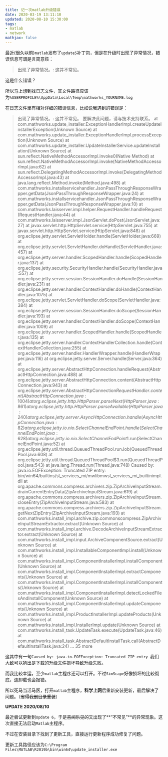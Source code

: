```yaml
---
title: 记一次matlab升级错误
date: 2020-03-19 13:11:10
updated: 2020-08-10 15:30:00
tags:
- matlab
- network
mathjax: false
---
```


最近(~~很久以前~~)`matlab`发布了`update5`补丁包，但是在升级时出现了异常情况，错误信息可谓是言简意赅：

<!--more-->

> 出现了异常情况。: 这并不常见。

这是什么错误？

所以马上想到找日志文件，其文件路径应该为`%USERPROFILE%\AppData\Local\Temp\mathworks_YOURNAME.log`

在日志文件里有相对详细的错误信息，比如说我遇到的错误是：

>  出现了异常情况。: 这并不常见。
>  要解决此问题，请与技术支持联系。
>  	at com.mathworks.update_installer.ExceptionHandlerImpl.createUpdateInstallerException(Unknown Source)
>  	at com.mathworks.update_installer.ExceptionHandlerImpl.processException(Unknown Source)
>  	at com.mathworks.update_installer.UpdateInstallerService.updateInstallation(Unknown Source)
>  	at sun.reflect.NativeMethodAccessorImpl.invoke0(Native Method)
>  	at sun.reflect.NativeMethodAccessorImpl.invoke(NativeMethodAccessorImpl.java:62)
>  	at sun.reflect.DelegatingMethodAccessorImpl.invoke(DelegatingMethodAccessorImpl.java:43)
>  	at java.lang.reflect.Method.invoke(Method.java:498)
>  	at com.mathworks.installservicehandler.JsonPassThroughResponseWrapper.getData(JsonPassThroughResponseWrapper.java:24)
>  	at com.mathworks.installservicehandler.JsonPassThroughResponseWrapper.getData(JsonPassThroughResponseWrapper.java:10)
>  	at com.mathworks.laisserver.impl.helper.RequestHandler.handleRequest(RequestHandler.java:44)
>  	at com.mathworks.laisserver.impl.JsonServlet.doPost(JsonServlet.java:27)
>  	at javax.servlet.http.HttpServlet.service(HttpServlet.java:755)
>  	at javax.servlet.http.HttpServlet.service(HttpServlet.java:848)
>  	at org.eclipse.jetty.servlet.ServletHolder.handle(ServletHolder.java:669)
>  	at org.eclipse.jetty.servlet.ServletHandler.doHandle(ServletHandler.java:457)
>  	at org.eclipse.jetty.server.handler.ScopedHandler.handle(ScopedHandler.java:137)
>  	at org.eclipse.jetty.security.SecurityHandler.handle(SecurityHandler.java:557)
>  	at org.eclipse.jetty.server.session.SessionHandler.doHandle(SessionHandler.java:231)
>  	at org.eclipse.jetty.server.handler.ContextHandler.doHandle(ContextHandler.java:1075)
>  	at org.eclipse.jetty.servlet.ServletHandler.doScope(ServletHandler.java:384)
>  	at org.eclipse.jetty.server.session.SessionHandler.doScope(SessionHandler.java:193)
>  	at org.eclipse.jetty.server.handler.ContextHandler.doScope(ContextHandler.java:1009)
>  	at org.eclipse.jetty.server.handler.ScopedHandler.handle(ScopedHandler.java:135)
>  	at org.eclipse.jetty.server.handler.ContextHandlerCollection.handle(ContextHandlerCollection.java:255)
>  	at org.eclipse.jetty.server.handler.HandlerWrapper.handle(HandlerWrapper.java:116)
>  	at org.eclipse.jetty.server.Server.handle(Server.java:364)
>  	at org.eclipse.jetty.server.AbstractHttpConnection.handleRequest(AbstractHttpConnection.java:488)
>  	at org.eclipse.jetty.server.AbstractHttpConnection.content(AbstractHttpConnection.java:943)
>  	at org.eclipse.jetty.server.AbstractHttpConnection$RequestHandler.content(AbstractHttpConnection.java:1004)
>  	at org.eclipse.jetty.http.HttpParser.parseNext(HttpParser.java:861)
>  	at org.eclipse.jetty.http.HttpParser.parseAvailable(HttpParser.java:240)
>  	at org.eclipse.jetty.server.AsyncHttpConnection.handle(AsyncHttpConnection.java:82)
>  	at org.eclipse.jetty.io.nio.SelectChannelEndPoint.handle(SelectChannelEndPoint.java:628)
>  	at org.eclipse.jetty.io.nio.SelectChannelEndPoint$1.run(SelectChannelEndPoint.java:52)
>  	at org.eclipse.jetty.util.thread.QueuedThreadPool.runJob(QueuedThreadPool.java:608)
>  	at org.eclipse.jetty.util.thread.QueuedThreadPool$3.run(QueuedThreadPool.java:543)
>  	at java.lang.Thread.run(Thread.java:748)
>  Caused by: java.io.EOFException: Truncated ZIP entry: bin/win64/builtins/sl_services_mi/mwlibmwsl_services_mi_builtinimpl.dll
>  	at org.apache.commons.compress.archivers.zip.ZipArchiveInputStream.drainCurrentEntryData(ZipArchiveInputStream.java:619)
>  	at org.apache.commons.compress.archivers.zip.ZipArchiveInputStream.closeEntry(ZipArchiveInputStream.java:583)
>  	at org.apache.commons.compress.archivers.zip.ZipArchiveInputStream.getNextZipEntry(ZipArchiveInputStream.java:193)
>  	at com.mathworks.install_impl.archive.zip.commonscompress.ZipArchiveInputStreamExtractor.extract(Unknown Source)
>  	at com.mathworks.install_impl.archive.DecodeArchiveInputStreamExtractor.extract(Unknown Source)
>  	at com.mathworks.install_impl.input.ArchiveComponentSource.extract(Unknown Source)
>  	at com.mathworks.install_impl.InstallableComponentImpl.install(Unknown Source)
>  	at com.mathworks.install_impl.ComponentInstallerImpl.installComponent(Unknown Source)
>  	at com.mathworks.install_impl.ComponentInstallerImpl.extractComponents(Unknown Source)
>  	at com.mathworks.install_impl.ComponentInstallerImpl.installComponents(Unknown Source)
>  	at com.mathworks.install_impl.ComponentInstallerImpl.detectLockedFilesAndInstallComponent(Unknown Source)
>  	at com.mathworks.install_impl.ComponentInstallerImpl.updateComponents(Unknown Source)
>  	at com.mathworks.install_impl.ProductInstallerImpl.updateProducts(Unknown Source)
>  	at com.mathworks.install_impl.InstallerImpl.update(Unknown Source)
>  	at com.mathworks.install_task.UpdateTask.execute(UpdateTask.java:46)
>  	at com.mathworks.install_task.AbstractDefaultInstallTask.call(AbstractDefaultInstallTask.java:24)
>  	... 35 more

这其中有一句`Caused by: java.io.EOFException: Truncated ZIP entry `我们大致可以猜出是下载的升级文件损坏导致升级失败。

而我比较幸运，至少`matlab`主程序还可以打开。不过`SimScape`好像损坏的比较彻底，连卸载也会报错。

所以死马当活马医，打开`matlab`主程序，**科学上网**后重新安装更新，最后解决了问题。（~~省得我删目录重装~~）

**UPDATE 2020/08/10**

 最近尝试更新到`Update 6`，于是~~喜闻乐见的~~又出现了**“不常见”**的异常现象。这次直接无法启动`Matlab`主程序。

不过在安装目录下找到了更新工具，直接运行更新程序成功修复了问题。

更新工具路径应该为`C:\Program Files\MATLAB\R2019b\bin\win64\update_installer.exe`

